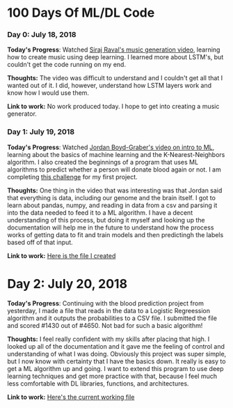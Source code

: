 # 100 Days Of ML/DL Code

### Day 0: July 18, 2018

**Today's Progress**: Watched [Siraj Raval's music generation video](https://www.youtube.com/watch?v=4DMm5Lhey1U&t=307s), learning how to create music using deep learning. I learned more about LSTM's, but couldn't get the code running on my end.

**Thoughts:** The video was difficult to understand and I couldn't get all that I wanted out of it. I did, however, understand how LSTM layers work and know how I would use them.

**Link to work:** No work produced today. I hope to get into creating a music generator.

### Day 1: July 19, 2018

**Today's Progress**: Watched [Jordan Boyd-Graber's video on intro to ML](https://www.youtube.com/watch?v=7DjSOLW-ozc&list=PLegWUnz91WfsELyRcZ7d1GwAVifDaZmgo&index=1), learning about the basics of machine learning and the K-Nearest-Neighbors algorithm.
I also created the beginnings of a program that uses ML algorithms to predict whether a person will donate blood again or not. I am completing [this challenge](https://www.drivendata.org/competitions/2/warm-up-predict-blood-donations/page/5/) for my first project.

**Thoughts:** One thing in the video that was interesting was that Jordan said that everything is data, including our genome and the brain itself.
I got to learn about pandas, numpy, and reading in data from a csv and parsing it into the data needed to feed it to a ML algorithm. I have a decent understanding
of this process, but doing it myself and looking up the documentation will help me in the future to understand how the process works of getting data to fit and train models and then
predictingh the labels based off of that input.

**Link to work:** [Here is the file I created](https://github.com/MrJustPeachy/ML100/blob/master/Blood%20Estimator/main.py)

# Day 2: July 20, 2018

**Today's Progress**: Continuing with the blood prediction project from yesterday, I made a file that reads in the data to a Logistic Regreession algorithm and it outputs the probabilities to a CSV file. I submitted the file and scored #1430 out of #4650. Not bad for such a basic algorithm!

**Thoughts:** I feel really confident with my skills after placing that high. I looked up all of the documentation and it gave me the feeling of control and understanding of what I was doing. Obviously this project was super simple, but I now know with certainty that I have the basics down. It really is easy to get a ML algorithm up and going. I want to extend this program to use deep learning techniques and get more practice with that, because I feel much less comfortable with DL libraries, functions, and architectures.

**Link to work:** [Here's the current working file](https://github.com/MrJustPeachy/ML100/blob/master/Blood%20Estimator/main_clunky.py)
